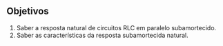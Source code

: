 ## Objetivos

1. Saber a resposta natural de circuitos RLC em paralelo subamortecido.
2. Saber as características da resposta subamortecida natural.
